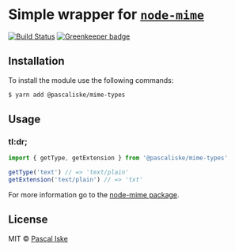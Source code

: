 # Simple wrapper for [`node-mime`](https://github.com/broofa/node-mime)

[![Build Status](https://travis-ci.com/pascaliske/mime-types.svg?branch=master)](https://travis-ci.com/pascaliske/mime-types) [![Greenkeeper badge](https://badges.greenkeeper.io/pascaliske/mime-types.svg)](https://greenkeeper.io/)

## Installation

To install the module use the following commands:

```bash
$ yarn add @pascaliske/mime-types
```

## Usage

### tl:dr;

```typescript
import { getType, getExtension } from '@pascaliske/mime-types'

getType('text') // => 'text/plain'
getExtension('text/plain') // => 'txt'
```

For more information go to the [node-mime package](https://github.com/broofa/node-mime).

## License

MIT © [Pascal Iske](https://pascal-iske.de)
